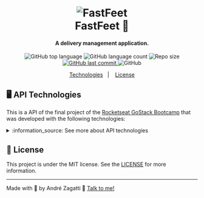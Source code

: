 <h1 align="center">
    <img alt="FastFeet" src="https://res.cloudinary.com/zagatti/image/upload/v1583106267/readme/logo-readme-fastfeet_g0a0yd.png" />
    <br>
    FastFeet 🚚 
</h1>

<h4 align="center">
  A delivery management application.
</h4>
<p align="center">
  <img alt="GitHub top language" src="https://img.shields.io/github/languages/top/AZagatti/FastFeet?style=plastic">
  
  <img alt="GitHub language count" src="https://img.shields.io/github/languages/count/AZagatti/FastFeet?style=plastic">

  <img alt="Repo size" src="https://img.shields.io/github/repo-size/AZagatti/FastFeet?style=plastic">

  <a href="https://github.com/AZagatti/FastFeet/commits/master">
    <img alt="GitHub last commit" src="https://img.shields.io/github/last-commit/AZagatti/FastFeet/master?style=plastic">
  </a>
  
  <img alt="GitHub" src="https://img.shields.io/github/license/AZagatti/FastFeet?style=plastic">   
</p>

<p align="center">
  <a href="#🖥-api-technologies">Technologies</a>&nbsp;&nbsp;&nbsp;|&nbsp;&nbsp;&nbsp;
  <a href="#memo-license">License</a>
</p>

## 🖥 API Technologies

This is a API of the final project of the [Rocketseat GoStack Bootcamp](https://rocketseat.com.br/bootcamp) that was developed with the following technologies:

<details>
  <summary>:information_source:  See more about API technologies</summary>

- [Bcrypt](https://www.npmjs.com/package/bcrypt)
- [Bee Queue](https://www.npmjs.com/package/bcrypt)
- [date-fns](https://date-fns.org/)
- [Docker](https://www.docker.com/docker-community)
- [DotEnv](https://www.npmjs.com/package/dotenv)
- [Express](https://expressjs.com/)
- [JWT](https://jwt.io/)
- [Multer](https://github.com/expressjs/multer)
- [Node.js](https://nodejs.org/)
- [Nodemailer](https://nodemailer.com/about/)
- [nodemon](https://nodemon.io/)
- [node-postgres](https://www.npmjs.com/package/pg)
- [PostgreSQL](https://www.postgresql.org/)
- [Redis](https://redis.io/)
- [Sequelize](http://docs.sequelizejs.com/)
- [Sucrase](https://github.com/alangpierce/sucrase)
- [Typescript](https://www.typescriptlang.org/)
- [Visual Studio Code](https://code.visualstudio.com/) with [ESLint](https://marketplace.visualstudio.com/items?itemName=dbaeumer.vscode-eslint) and [Prettier](https://marketplace.visualstudio.com/items?itemName=esbenp.prettier-vscode)
- [Youch](https://www.npmjs.com/package/youch)
- [Yup](https://www.npmjs.com/package/yup)

</details>

## 📝 License

This project is under the MIT license. See the [LICENSE](https://github.com/AZagatti/FastFeet/blob/master/LICENSE) for more information.

---

Made with 💟 by André Zagatti 👋 [Talk to me!](https://www.linkedin.com/in/andr%C3%A9-luis-zagatti-adorna/)
